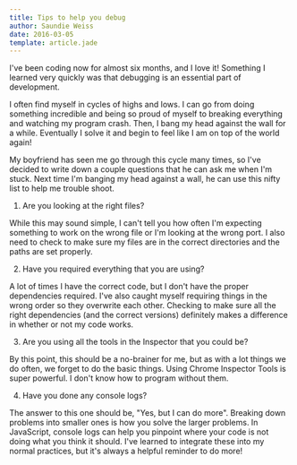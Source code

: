 ```yaml
---
title: Tips to help you debug
author: Saundie Weiss
date: 2016-03-05
template: article.jade
---
```


I've been coding now for almost six months, and I love it! Something I learned very quickly was that debugging is an essential part of development.

<span class="more"></span>

I often find myself in cycles of highs and lows. I can go from doing something incredible and being so proud of myself to breaking everything and watching my program crash. Then, I bang my head against the wall for a while. Eventually I solve it and begin to feel like I am on top of the world again!

My boyfriend has seen me go through this cycle many times, so I've decided to write down a couple questions that he can ask me when I'm stuck. Next time I'm banging my head against a wall, he can use this nifty list to help me trouble shoot.

1. Are you looking at the right files?

While this may sound simple, I can't tell you how often I'm expecting something to work on the wrong file or I'm looking at the wrong port. I also need to check to make sure my files are in the correct directories and the paths are set properly.

2. Have you required everything that you are using?

A lot of times I have the correct code, but I don't have the proper dependencies required. I've also caught myself requiring things in the wrong order so they overwrite each other. Checking to make sure all the right dependencies (and the correct versions) definitely makes a difference in whether or not my code works.

3. Are you using all the tools in the Inspector that you could be?

By this point, this should be a no-brainer for me, but as with a lot things we do often, we forget to do the basic things. Using Chrome Inspector Tools is super powerful. I don't know how to program without them.

4. Have you done any console logs?

The answer to this one should be, "Yes, but I can do more". Breaking down problems into smaller ones is how you solve the larger problems. In JavaScript, console logs can help you pinpoint where your code is not doing what you think it should. I've learned to integrate these into my normal practices, but it's always a helpful reminder to do more!
